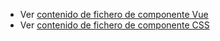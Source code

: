  - Ver [contenido de fichero de componente Vue](./zwindowbody.vue)
 - Ver [contenido de fichero de componente CSS](./zwindowbody.css)
